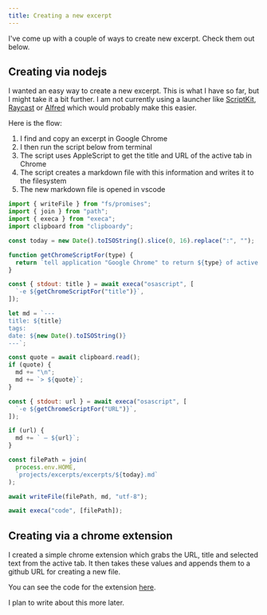 ```yaml
---
title: Creating a new excerpt
---
```


I've come up with a couple of ways to create new excerpt. Check them out below.

## Creating via nodejs

I wanted an easy way to create a new excerpt. This is what I have so far, but I might take it a bit further. I am not currently using a launcher like [ScriptKit](https://www.scriptkit.com/), [Raycast](https://www.raycast.com/) or [Alfred](https://www.alfredapp.com/) which would probably make this easier.

Here is the flow:

1. I find and copy an excerpt in Google Chrome
1. I then run the script below from terminal
1. The script uses AppleScript to get the title and URL of the active tab in Chrome
1. The script creates a markdown file with this information and writes it to the filesystem
1. The new markdown file is opened in vscode

```js
import { writeFile } from "fs/promises";
import { join } from "path";
import { execa } from "execa";
import clipboard from "clipboardy";

const today = new Date().toISOString().slice(0, 16).replace(":", "");

function getChromeScriptFor(type) {
  return `tell application "Google Chrome" to return ${type} of active tab of front window`;
}

const { stdout: title } = await execa("osascript", [
  `-e ${getChromeScriptFor("title")}`,
]);

let md = `---
title: ${title}
tags:
date: ${new Date().toISOString()}
---`;

const quote = await clipboard.read();
if (quote) {
  md += "\n";
  md += `> ${quote}`;
}

const { stdout: url } = await execa("osascript", [
  `-e ${getChromeScriptFor("URL")}`,
]);

if (url) {
  md += ` — ${url}`;
}

const filePath = join(
  process.env.HOME,
  `projects/excerpts/excerpts/${today}.md`
);

await writeFile(filePath, md, "utf-8");

await execa("code", [filePath]);
```

## Creating via a chrome extension

I created a simple chrome extension which grabs the URL, title and selected text from the active tab. It then takes these values and appends them to a github URL for creating a new file.

You can see the code for the extension [here](https://github.com/beckelmw/excerpts/tree/main/chrome-extension).

I plan to write about this more later.